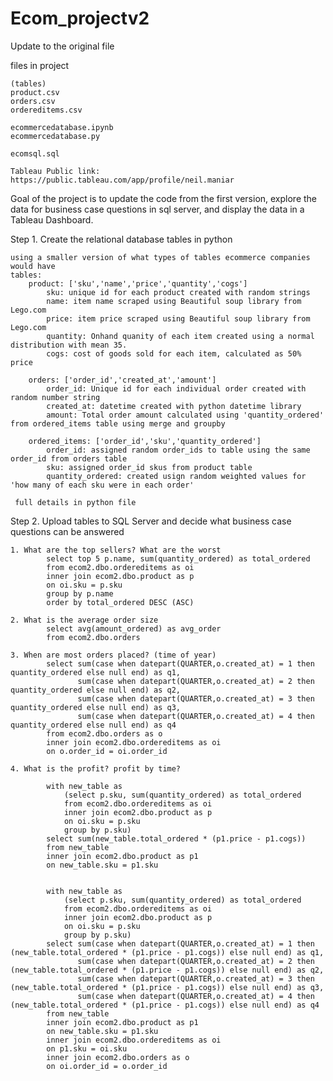 # Ecom_projectv2
Update to the original file

files in project
	
	(tables)
	product.csv
	orders.csv
	ordereditems.csv
	
	ecommercedatabase.ipynb
	ecommercedatabase.py
	
	ecomsql.sql
	
	Tableau Public link: https://public.tableau.com/app/profile/neil.maniar
	
	
Goal of the project is to update the code from the first version, explore the data for business case questions in sql server, and display the data in a Tableau Dashboard.

Step 1. Create the relational database tables in python 
    
    using a smaller version of what types of tables ecommerce companies would have
    tables:
        product: ['sku','name','price','quantity','cogs']
            sku: unique id for each product created with random strings
            name: item name scraped using Beautiful soup library from Lego.com
            price: item price scraped using Beautiful soup library from Lego.com
            quantity: Onhand quanity of each item created using a normal distribution with mean 35.
            cogs: cost of goods sold for each item, calculated as 50% price
            
        orders: ['order_id','created_at','amount']
            order_id: Unique id for each individual order created with random number string
            created_at: datetime created with python datetime library
            amount: Total order amount calculated using 'quantity_ordered' from ordered_items table using merge and groupby
            
        ordered_items: ['order_id','sku','quantity_ordered']
            order_id: assigned random order_ids to table using the same order_id from orders table
            sku: assigned order_id skus from product table
            quantity_ordered: created usign random weighted values for 'how many of each sku were in each order'
     
     full details in python file
   
Step 2. Upload tables to SQL Server and decide what business case questions can be answered
    
    1. What are the top sellers? What are the worst
            select top 5 p.name, sum(quantity_ordered) as total_ordered
            from ecom2.dbo.ordereditems as oi
            inner join ecom2.dbo.product as p
            on oi.sku = p.sku
            group by p.name
            order by total_ordered DESC (ASC)
            
    2. What is the average order size
            select avg(amount_ordered) as avg_order
            from ecom2.dbo.orders
    
    3. When are most orders placed? (time of year)
            select sum(case when datepart(QUARTER,o.created_at) = 1 then quantity_ordered else null end) as q1,
                   sum(case when datepart(QUARTER,o.created_at) = 2 then quantity_ordered else null end) as q2,
                   sum(case when datepart(QUARTER,o.created_at) = 3 then quantity_ordered else null end) as q3,
                   sum(case when datepart(QUARTER,o.created_at) = 4 then quantity_ordered else null end) as q4
            from ecom2.dbo.orders as o
            inner join ecom2.dbo.ordereditems as oi
            on o.order_id = oi.order_id
            
    4. What is the profit? profit by time?
    
            with new_table as 
                (select p.sku, sum(quantity_ordered) as total_ordered
	            from ecom2.dbo.ordereditems as oi
	            inner join ecom2.dbo.product as p
	            on oi.sku = p.sku
	            group by p.sku)
            select sum(new_table.total_ordered * (p1.price - p1.cogs))
            from new_table
            inner join ecom2.dbo.product as p1
            on new_table.sku = p1.sku
            
            
            with new_table as 
                (select p.sku, sum(quantity_ordered) as total_ordered
	            from ecom2.dbo.ordereditems as oi
	            inner join ecom2.dbo.product as p
	            on oi.sku = p.sku
	            group by p.sku)
            select sum(case when datepart(QUARTER,o.created_at) = 1 then (new_table.total_ordered * (p1.price - p1.cogs)) else null end) as q1,
                   sum(case when datepart(QUARTER,o.created_at) = 2 then (new_table.total_ordered * (p1.price - p1.cogs)) else null end) as q2,
                   sum(case when datepart(QUARTER,o.created_at) = 3 then (new_table.total_ordered * (p1.price - p1.cogs)) else null end) as q3,
                   sum(case when datepart(QUARTER,o.created_at) = 4 then (new_table.total_ordered * (p1.price - p1.cogs)) else null end) as q4
            from new_table
            inner join ecom2.dbo.product as p1
            on new_table.sku = p1.sku
            inner join ecom2.dbo.ordereditems as oi
            on p1.sku = oi.sku
            inner join ecom2.dbo.orders as o
            on oi.order_id = o.order_id
